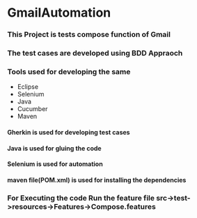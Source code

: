 # GmailAutomation
### This Project is tests compose function of Gmail
### The test cases are developed using BDD Appraoch
### Tools used for developing the same
* Eclipse
* Selenium
* Java
* Cucumber
* Maven

#### Gherkin is used for developing test cases
#### Java is used for gluing the code
#### Selenium is used for automation
#### maven file(POM.xml) is used for installing the dependencies 

### For Executing the code Run  the feature file src->test->resources->Features->Compose.features


